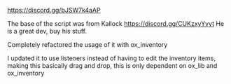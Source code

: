 https://discord.gg/bJSW7k4aAP


The base of the script was from Kallock
https://discord.gg/CUKzxyYvyt
He is a great dev, buy his stuff.

Completely refactored the usage of it with ox_inventory

I updated it to use listeners instead of having to edit the inventory items, making this basically drag and drop, this is only dependent on ox_lib and ox_inventory

